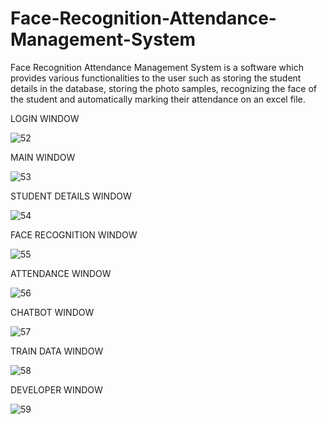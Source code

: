 # Face-Recognition-Attendance-Management-System
Face Recognition Attendance Management System is a software which provides various functionalities to the user such as storing the student details in the database, storing the photo samples, recognizing the face of the student and automatically marking their attendance on an excel file.

LOGIN WINDOW

![52](https://github.com/VISHALSRIVASTAVA14/Face-Recognition-Attendance-Management-System/assets/153887479/ce6db0bd-1536-4b16-9dd3-2a7d4bf1802d)


MAIN WINDOW

![53](https://github.com/VISHALSRIVASTAVA14/Face-Recognition-Attendance-Management-System/assets/153887479/041fcd09-2666-4b7f-8d80-060055a4b71e)


STUDENT DETAILS WINDOW

![54](https://github.com/VISHALSRIVASTAVA14/Face-Recognition-Attendance-Management-System/assets/153887479/0baaa3aa-91b1-47e0-9e43-2f8e09927124)


FACE RECOGNITION WINDOW

![55](https://github.com/VISHALSRIVASTAVA14/Face-Recognition-Attendance-Management-System/assets/153887479/2993505d-03b2-477b-8c79-b6336e4f585a)


ATTENDANCE WINDOW

![56](https://github.com/VISHALSRIVASTAVA14/Face-Recognition-Attendance-Management-System/assets/153887479/d7a63a59-f099-42c6-a5c1-284ca44897ef)


CHATBOT WINDOW

![57](https://github.com/VISHALSRIVASTAVA14/Face-Recognition-Attendance-Management-System/assets/153887479/6abee6cf-3e1b-49c8-bff1-71c38645c637)


TRAIN DATA WINDOW

![58](https://github.com/VISHALSRIVASTAVA14/Face-Recognition-Attendance-Management-System/assets/153887479/53a5de20-7763-41be-ab08-009b26cffcc1)


DEVELOPER WINDOW

![59](https://github.com/VISHALSRIVASTAVA14/Face-Recognition-Attendance-Management-System/assets/153887479/4702b710-6166-4063-88c7-d4b4b0cee3bf)
